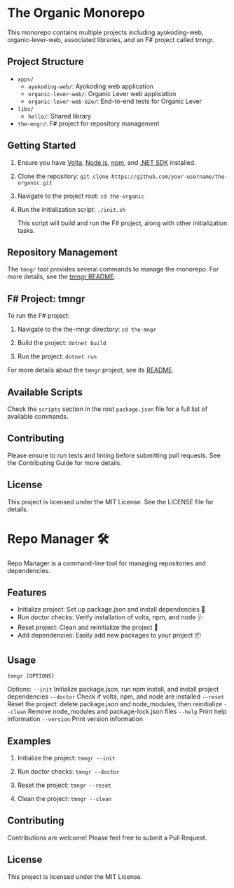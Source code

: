 # The Organic Monorepo

This monorepo contains multiple projects including ayokoding-web, organic-lever-web, associated libraries, and an F# project called tmngr.

## Project Structure

- `apps/`
  - `ayokoding-web/`: Ayokoding web application
  - `organic-lever-web/`: Organic Lever web application
  - `organic-lever-web-e2e/`: End-to-end tests for Organic Lever
- `libs/`
  - `hello/`: Shared library
- `the-mngr/`: F# project for repository management

## Getting Started

1. Ensure you have [Volta](https://volta.sh/), [Node.js](https://nodejs.org/), [npm](https://www.npmjs.com/), and [.NET SDK](https://dotnet.microsoft.com/download) installed.

2. Clone the repository:
   `git clone https://github.com/your-username/the-organic.git`

3. Navigate to the project root:
   `cd the-organic`

4. Run the initialization script:
   `./init.sh`

   This script will build and run the F# project, along with other initialization tasks.

## Repository Management

The `tmngr` tool provides several commands to manage the monorepo. For more details, see the [tmngr README](./the-mngr/README.md).

## F# Project: tmngr

To run the F# project:

1. Navigate to the the-mngr directory:
   `cd the-mngr`

2. Build the project:
   `dotnet build`

3. Run the project:
   `dotnet run`

For more details about the `tmngr` project, see its [README](./the-mngr/README.md).

## Available Scripts

Check the `scripts` section in the root `package.json` file for a full list of available commands.

## Contributing

Please ensure to run tests and linting before submitting pull requests. See the Contributing Guide for more details.

## License

This project is licensed under the MIT License. See the LICENSE file for details.

# Repo Manager 🛠️

Repo Manager is a command-line tool for managing repositories and dependencies.

## Features

- Initialize project: Set up package.json and install dependencies 🚀
- Run doctor checks: Verify installation of volta, npm, and node 🩺
- Reset project: Clean and reinitialize the project 🔄
- Add dependencies: Easily add new packages to your project 📦

## Usage

`tmngr [OPTIONS]`

Options:
`--init` Initialize package.json, run npm install, and install project dependencies
`--doctor` Check if volta, npm, and node are installed
`--reset` Reset the project: delete package.json and node_modules, then reinitialize
`--clean` Remove node_modules and package-lock.json files
`--help` Print help information
`--version` Print version information

## Examples

1. Initialize the project:
   `tmngr --init`

2. Run doctor checks:
   `tmngr --doctor`

3. Reset the project:
   `tmngr --reset`

4. Clean the project:
   `tmngr --clean`

## Contributing

Contributions are welcome! Please feel free to submit a Pull Request.

## License

This project is licensed under the MIT License.
